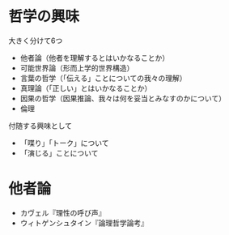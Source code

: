 # 哲学の興味
大きく分けて6つ

- 他者論（他者を理解するとはいかなることか）
- 可能世界論（形而上学的世界構造）
- 言葉の哲学（「伝える」ことについての我々の理解）
- 真理論（「正しい」とはいかなることか）
- 因果の哲学（因果推論、我々は何を妥当とみなすのかについて）
- 倫理

付随する興味として

- 「喋り」「トーク」について
- 「演じる」ことについて


# 他者論
- カヴェル『理性の呼び声』
- ウィトゲンシュタイン『論理哲学論考』